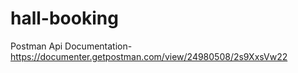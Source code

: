 # hall-booking
Postman Api Documentation-https://documenter.getpostman.com/view/24980508/2s9XxsVw22
